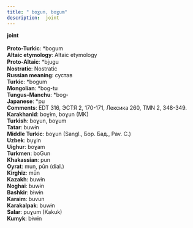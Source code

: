 ```yaml
---
title: " boɣun, boɣum"
description:  joint
---
```

<strong> joint</strong><br><br>
<strong>Proto-Turkic</strong>:  *bogum<br>
<strong>Altaic etymology</strong>:  Altaic etymology<br>
<strong> Proto-Altaic</strong>:  *bi̯ugu<br>
<strong>Nostratic</strong>:  Nostratic<br>
<strong>Russian meaning</strong>:  сустав<br>
<strong>Turkic</strong>:  *bogum<br>
<strong>Mongolian</strong>:  *bog-tu<br>
<strong>Tungus-Manchu</strong>:  *bog-<br>
<strong>Japanese</strong>:  *pu<br>
<strong>Comments</strong>:  EDT 316, ЭСТЯ 2, 170-171, Лексика 260, TMN 2, 348-349.<br>
<strong>Karakhanid</strong>:  boɣɨm, boɣun (MK)<br>
<strong>Turkish</strong>:  boɣun, boɣum<br>
<strong>Tatar</strong>:  buwɨn<br>
<strong>Middle Turkic</strong>:  boɣun (Sangl., Бор. Бад., Pav. C.)<br>
<strong>Uzbek</strong>:  bụɣin<br>
<strong>Uighur</strong>:  boɣam<br>
<strong>Turkmen</strong>:  boGun<br>
<strong>Khakassian</strong>:  pun<br>
<strong>Oyrat</strong>:  mun, pūn (dial.)<br>
<strong>Kirghiz</strong>:  mūn<br>
<strong>Kazakh</strong>:  buwɨn<br>
<strong>Noghai</strong>:  buwɨn<br>
<strong>Bashkir</strong>:  bɨwɨn<br>
<strong>Karaim</strong>:  buvun<br>
<strong>Karakalpak</strong>:  buwɨn<br>
<strong>Salar</strong>:  puɣum (Kakuk)<br>
<strong>Kumyk</strong>:  bɨwɨn<br>


